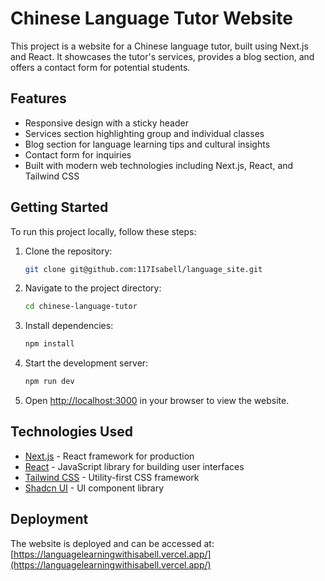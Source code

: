 # Chinese Language Tutor Website

This project is a website for a Chinese language tutor, built using Next.js and React. It showcases the tutor's services, provides a blog section, and offers a contact form for potential students.

## Features

- Responsive design with a sticky header
- Services section highlighting group and individual classes
- Blog section for language learning tips and cultural insights
- Contact form for inquiries
- Built with modern web technologies including Next.js, React, and Tailwind CSS

## Getting Started

To run this project locally, follow these steps:

1. Clone the repository:

   ```bash
   git clone git@github.com:117Isabell/language_site.git
   ```

2. Navigate to the project directory:

   ```bash
   cd chinese-language-tutor
   ```

3. Install dependencies:

   ```bash
   npm install
   ```

4. Start the development server:

   ```bash
   npm run dev
   ```

5. Open [http://localhost:3000](http://localhost:3000) in your browser to view the website.

## Technologies Used

- [Next.js](https://nextjs.org/) - React framework for production
- [React](https://reactjs.org/) - JavaScript library for building user interfaces
- [Tailwind CSS](https://tailwindcss.com/) - Utility-first CSS framework
- [Shadcn UI](https://ui.shadcn.com/) - UI component library

## Deployment

The website is deployed and can be accessed at: [https://languagelearningwithisabell.vercel.app/](https://languagelearningwithisabell.vercel.app/)
